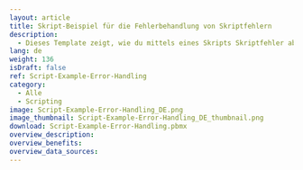 ```yaml
---
layout: article
title: Skript-Beispiel für die Fehlerbehandlung von Skriptfehlern
description: 
  - Dieses Template zeigt, wie du mittels eines Skripts Skriptfehler abfangen und Fehlermeldungen ausgeben kannst.
lang: de
weight: 136
isDraft: false
ref: Script-Example-Error-Handling
category:
  - Alle
  - Scripting
image: Script-Example-Error-Handling_DE.png
image_thumbnail: Script-Example-Error-Handling_DE_thumbnail.png
download: Script-Example-Error-Handling.pbmx
overview_description:
overview_benefits:
overview_data_sources:
---
```

